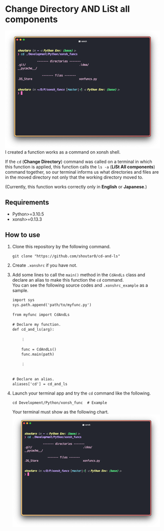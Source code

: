 # Change Directory AND LiSt all components
![demo](./imgs/demo.png)
I created a function works as a command on xonsh shell.  

If the `cd` (**Change Directory**) command was called on a terminal in which this function is applied, this function calls the `ls -a` (**LiSt All components**) command together, so our terminal informs us what directories and files are in the moved directory not only that the working directory moved to.  

(Currently, this function works correctly only in **English** or **Japanese**.)

## Requirements
- Python>=3.10.5
- xonsh>=0.13.3

## How to use
1.  Clone this repository by the following command.

	```
	git clone "https://github.com/shoutar0/cd-and-ls"
	```

2. Create `.xonshrc` if you have not.
3. Add some lines to call the `main()` method in the `CdAndLs` class and declare an alias to make this function the `cd` command.  
You can see the following source codes and `.xonshrc_example` as a sample.

	```.xonshrc
	import sys
	sys.path.append('path/to/myfunc.py')
		
	from myfunc import CdAndLs
		
	# Declare my function.
	def cd_and_ls(arg):
		
	    ︙
		
	    func = CdAndLs()
	    func.main(path)
		
	    ︙
		
		
	# Declare an alias.
	aliases['cd'] = cd_and_ls
	```

3. Launch your terminal app and try the `cd` command like the following. 

	```
	cd Development/Python/xonsh_func  # Example
	```
	
	Your terminal must show as the following chart.
![demo](./imgs/demo.png)
